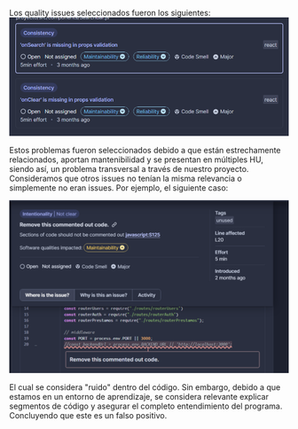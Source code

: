 Los quality issues seleccionados fueron los siguientes:
![Quality issues seleccionados](sis.png)

Estos problemas fueron seleccionados debido a que están estrechamente relacionados, aportan mantenibilidad y se presentan en múltiples HU, siendo así, un problema transversal a través de nuestro proyecto. Consideramos que otros issues no tenían la misma relevancia o simplemente no eran issues. Por ejemplo, el siguiente caso:

![Error de comentario](image.png)

El cual se considera "ruido" dentro del código. Sin embargo, debido a que estamos en un entorno de aprendizaje, se considera relevante explicar segmentos de código y asegurar el completo entendimiento del programa. Concluyendo que este es un falso positivo.
